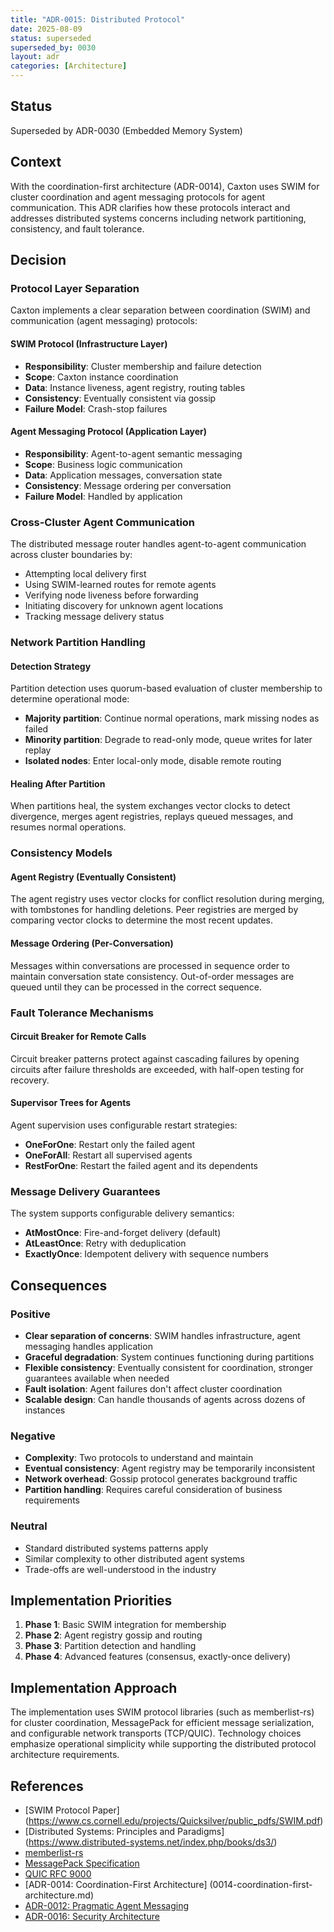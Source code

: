 ```yaml
---
title: "ADR-0015: Distributed Protocol"
date: 2025-08-09
status: superseded
superseded_by: 0030
layout: adr
categories: [Architecture]
---
```


## Status

Superseded by ADR-0030 (Embedded Memory System)

## Context

With the coordination-first architecture (ADR-0014), Caxton uses SWIM for
cluster coordination and agent messaging protocols for agent communication.
This ADR clarifies how these
protocols interact and addresses distributed systems concerns including network
partitioning, consistency, and fault tolerance.

## Decision

### Protocol Layer Separation

Caxton implements a clear separation between coordination (SWIM) and
communication (agent messaging) protocols:

#### SWIM Protocol (Infrastructure Layer)

- **Responsibility**: Cluster membership and failure detection
- **Scope**: Caxton instance coordination
- **Data**: Instance liveness, agent registry, routing tables
- **Consistency**: Eventually consistent via gossip
- **Failure Model**: Crash-stop failures

#### Agent Messaging Protocol (Application Layer)

- **Responsibility**: Agent-to-agent semantic messaging
- **Scope**: Business logic communication
- **Data**: Application messages, conversation state
- **Consistency**: Message ordering per conversation
- **Failure Model**: Handled by application

### Cross-Cluster Agent Communication

The distributed message router handles agent-to-agent communication across
cluster boundaries by:

- Attempting local delivery first
- Using SWIM-learned routes for remote agents
- Verifying node liveness before forwarding
- Initiating discovery for unknown agent locations
- Tracking message delivery status

### Network Partition Handling

#### Detection Strategy

Partition detection uses quorum-based evaluation of cluster membership to
determine operational mode:

- **Majority partition**: Continue normal operations, mark missing nodes as
  failed
- **Minority partition**: Degrade to read-only mode, queue writes for later
  replay
- **Isolated nodes**: Enter local-only mode, disable remote routing

#### Healing After Partition

When partitions heal, the system exchanges vector clocks to detect divergence,
merges agent registries, replays queued messages, and resumes normal operations.

### Consistency Models

#### Agent Registry (Eventually Consistent)

The agent registry uses vector clocks for conflict resolution during merging,
with tombstones for handling deletions. Peer registries are merged by comparing
vector clocks to determine the most recent updates.

#### Message Ordering (Per-Conversation)

Messages within conversations are processed in sequence order to maintain
conversation state consistency. Out-of-order messages are queued until they can
be processed in the correct sequence.

### Fault Tolerance Mechanisms

#### Circuit Breaker for Remote Calls

Circuit breaker patterns protect against cascading failures by opening circuits
after failure thresholds are exceeded, with half-open testing for recovery.

#### Supervisor Trees for Agents

Agent supervision uses configurable restart strategies:

- **OneForOne**: Restart only the failed agent
- **OneForAll**: Restart all supervised agents
- **RestForOne**: Restart the failed agent and its dependents

### Message Delivery Guarantees

The system supports configurable delivery semantics:

- **AtMostOnce**: Fire-and-forget delivery (default)
- **AtLeastOnce**: Retry with deduplication
- **ExactlyOnce**: Idempotent delivery with sequence numbers

## Consequences

### Positive

- **Clear separation of concerns**: SWIM handles infrastructure, agent
  messaging handles
  application
- **Graceful degradation**: System continues functioning during partitions
- **Flexible consistency**: Eventually consistent for coordination, stronger
  guarantees available when needed
- **Fault isolation**: Agent failures don't affect cluster coordination
- **Scalable design**: Can handle thousands of agents across dozens of instances

### Negative

- **Complexity**: Two protocols to understand and maintain
- **Eventual consistency**: Agent registry may be temporarily inconsistent
- **Network overhead**: Gossip protocol generates background traffic
- **Partition handling**: Requires careful consideration of business
  requirements

### Neutral

- Standard distributed systems patterns apply
- Similar complexity to other distributed agent systems
- Trade-offs are well-understood in the industry

## Implementation Priorities

1. **Phase 1**: Basic SWIM integration for membership
2. **Phase 2**: Agent registry gossip and routing
3. **Phase 3**: Partition detection and handling
4. **Phase 4**: Advanced features (consensus, exactly-once delivery)

## Implementation Approach

The implementation uses SWIM protocol libraries (such as memberlist-rs) for
cluster coordination, MessagePack for efficient message serialization, and
configurable network transports (TCP/QUIC). Technology choices emphasize
operational simplicity while supporting the distributed protocol architecture
requirements.

## References

- [SWIM Protocol Paper]
  (https://www.cs.cornell.edu/projects/Quicksilver/public_pdfs/SWIM.pdf)
- [Distributed Systems: Principles and Paradigms]
  (https://www.distributed-systems.net/index.php/books/ds3/)
- [memberlist-rs](https://github.com/vectordotdev/memberlist-rs)
- [MessagePack Specification](https://msgpack.org/)
- [QUIC RFC 9000](https://datatracker.ietf.org/doc/html/rfc9000)
- [ADR-0014: Coordination-First Architecture]
  (0014-coordination-first-architecture.md)
- [ADR-0012: Pragmatic Agent Messaging](0012-pragmatic-fipa-subset.md)
- [ADR-0016: Security Architecture](0016-security-architecture.md)
